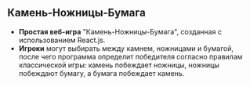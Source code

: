 ## Камень-Ножницы-Бумага

- **Простая веб-игра** "Камень-Ножницы-Бумага", созданная с использованием React.js.
- **Игроки** могут выбирать между камнем, ножницами и бумагой, после чего программа определит победителя согласно правилам классической игры: камень побеждает ножницы, ножницы побеждают бумагу, а бумага побеждает камень.
